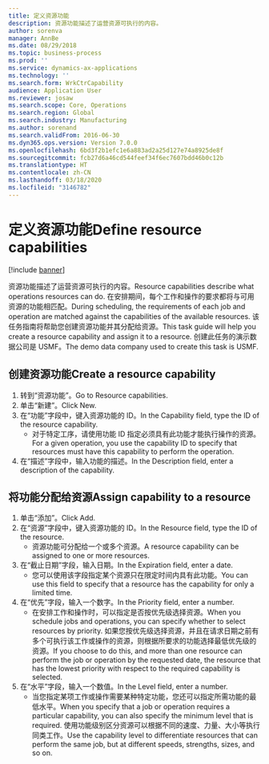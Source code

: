 ```yaml
---
title: 定义资源功能
description: 资源功能描述了运营资源可执行的内容。
author: sorenva
manager: AnnBe
ms.date: 08/29/2018
ms.topic: business-process
ms.prod: ''
ms.service: dynamics-ax-applications
ms.technology: ''
ms.search.form: WrkCtrCapability
audience: Application User
ms.reviewer: josaw
ms.search.scope: Core, Operations
ms.search.region: Global
ms.search.industry: Manufacturing
ms.author: sorenand
ms.search.validFrom: 2016-06-30
ms.dyn365.ops.version: Version 7.0.0
ms.openlocfilehash: 6bd3f2b1efc1e6a883ad2a25d127e74a8925de8f
ms.sourcegitcommit: fcb27d6a46cd544feef34f6ec7607bdd46b0c12b
ms.translationtype: HT
ms.contentlocale: zh-CN
ms.lasthandoff: 03/18/2020
ms.locfileid: "3146782"
---
```

# <a name="define-resource-capabilities"></a><span data-ttu-id="e9c20-103">定义资源功能</span><span class="sxs-lookup"><span data-stu-id="e9c20-103">Define resource capabilities</span></span>

[!include [banner](../../includes/banner.md)]

<span data-ttu-id="e9c20-104">资源功能描述了运营资源可执行的内容。</span><span class="sxs-lookup"><span data-stu-id="e9c20-104">Resource capabilities describe what operations resources can do.</span></span> <span data-ttu-id="e9c20-105">在安排期间，每个工作和操作的要求都将与可用资源的功能相匹配。</span><span class="sxs-lookup"><span data-stu-id="e9c20-105">During scheduling, the requirements of each job and operation are matched against the capabilities of the available resources.</span></span> <span data-ttu-id="e9c20-106">该任务指南将帮助您创建资源功能并其分配给资源。</span><span class="sxs-lookup"><span data-stu-id="e9c20-106">This task guide will help you create a resource capability and assign it to a resource.</span></span> <span data-ttu-id="e9c20-107">创建此任务的演示数据公司是 USMF。</span><span class="sxs-lookup"><span data-stu-id="e9c20-107">The demo data company used to create this task is USMF.</span></span>


## <a name="create-a-resource-capability"></a><span data-ttu-id="e9c20-108">创建资源功能</span><span class="sxs-lookup"><span data-stu-id="e9c20-108">Create a resource capability</span></span>
1. <span data-ttu-id="e9c20-109">转到“资源功能”。</span><span class="sxs-lookup"><span data-stu-id="e9c20-109">Go to Resource capabilities.</span></span>
2. <span data-ttu-id="e9c20-110">单击“新建”。</span><span class="sxs-lookup"><span data-stu-id="e9c20-110">Click New.</span></span>
3. <span data-ttu-id="e9c20-111">在“功能”字段中，键入资源功能的 ID。</span><span class="sxs-lookup"><span data-stu-id="e9c20-111">In the Capability field, type the ID of the resource capability.</span></span>
    * <span data-ttu-id="e9c20-112">对于特定工序，请使用功能 ID 指定必须具有此功能才能执行操作的资源。</span><span class="sxs-lookup"><span data-stu-id="e9c20-112">For a given operation, you use the capability ID to specify that resources must have this capability to perform the operation.</span></span>  
4. <span data-ttu-id="e9c20-113">在“描述”字段中，输入功能的描述。</span><span class="sxs-lookup"><span data-stu-id="e9c20-113">In the Description field, enter a description of the capability.</span></span>

## <a name="assign-capability-to-a-resource"></a><span data-ttu-id="e9c20-114">将功能分配给资源</span><span class="sxs-lookup"><span data-stu-id="e9c20-114">Assign capability to a resource</span></span>
1. <span data-ttu-id="e9c20-115">单击“添加”。</span><span class="sxs-lookup"><span data-stu-id="e9c20-115">Click Add.</span></span>
2. <span data-ttu-id="e9c20-116">在“资源”字段中，键入资源功能的 ID。</span><span class="sxs-lookup"><span data-stu-id="e9c20-116">In the Resource field, type the ID of the resource.</span></span>
    * <span data-ttu-id="e9c20-117">资源功能可分配给一个或多个资源。</span><span class="sxs-lookup"><span data-stu-id="e9c20-117">A resource capability can be assigned to one or more resources.</span></span>  
3. <span data-ttu-id="e9c20-118">在“截止日期”字段，输入日期。</span><span class="sxs-lookup"><span data-stu-id="e9c20-118">In the Expiration field, enter a date.</span></span>
    * <span data-ttu-id="e9c20-119">您可以使用该字段指定某个资源只在限定时间内具有此功能。</span><span class="sxs-lookup"><span data-stu-id="e9c20-119">You can use this field to specify that a resource has the capability for only a limited time.</span></span>  
4. <span data-ttu-id="e9c20-120">在“优先”字段，输入一个数字。</span><span class="sxs-lookup"><span data-stu-id="e9c20-120">In the Priority field, enter a number.</span></span>
    * <span data-ttu-id="e9c20-121">在安排工作和操作时，可以指定是否按优先级选择资源。</span><span class="sxs-lookup"><span data-stu-id="e9c20-121">When you schedule jobs and operations, you can specify whether to select resources by priority.</span></span> <span data-ttu-id="e9c20-122">如果您按优先级选择资源，并且在请求日期之前有多个可执行该工作或操作的资源，则根据所要求的功能选择最低优先级的资源。</span><span class="sxs-lookup"><span data-stu-id="e9c20-122">If you choose to do this, and more than one resource can perform the job or operation by the requested date, the resource that has the lowest priority with respect to the required capability is selected.</span></span>  
5. <span data-ttu-id="e9c20-123">在“水平”字段，输入一个数值。</span><span class="sxs-lookup"><span data-stu-id="e9c20-123">In the Level field, enter a number.</span></span>
    * <span data-ttu-id="e9c20-124">当您指定某项工作或操作需要某种特定功能，您还可以指定所需功能的最低水平。</span><span class="sxs-lookup"><span data-stu-id="e9c20-124">When you specify that a job or operation requires a particular capability, you can also specify the minimum level that is required.</span></span> <span data-ttu-id="e9c20-125">使用功能级别区分资源可以根据不同的速度、力量、大小等执行同类工作。</span><span class="sxs-lookup"><span data-stu-id="e9c20-125">Use the capability level to differentiate resources that can perform the same job, but at different speeds, strengths, sizes, and so on.</span></span>  

